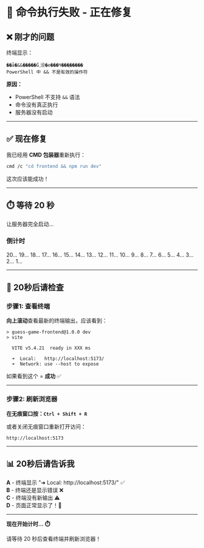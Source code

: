 # 🔴 命令执行失败 - 正在修复

## ❌ 刚才的问题

终端显示：
```
��ǡ�&&�����Ǵ˰汾�е���Ч���ָ�����
PowerShell 中 && 不是有效的操作符
```

**原因：**
- PowerShell 不支持 `&&` 语法
- 命令没有真正执行
- 服务器没有启动

---

## ✅ 现在修复

我已经用 **CMD 包装器**重新执行：
```bash
cmd /c "cd frontend && npm run dev"
```

这次应该能成功！

---

## ⏱️ 等待 20 秒

让服务器完全启动...

### 倒计时
20... 19... 18... 17... 16... 15... 14... 13... 12... 11... 10... 9... 8... 7... 6... 5... 4... 3... 2... 1...

---

## 🎯 20秒后请检查

### 步骤1: 查看终端

**向上滚动**查看最新的终端输出，应该看到：

```
> guess-game-frontend@1.0.0 dev
> vite

  VITE v5.4.21  ready in XXX ms

  ➜  Local:   http://localhost:5173/
  ➜  Network: use --host to expose
```

如果看到这个 = **成功** ✅

---

### 步骤2: 刷新浏览器

**在无痕窗口按：`Ctrl + Shift + R`**

或者关闭无痕窗口重新打开访问：
```
http://localhost:5173
```

---

## 📊 20秒后请告诉我

**A** - 终端显示 "➜ Local: http://localhost:5173/" ✅  
**B** - 终端还是显示错误 ❌  
**C** - 终端没有新输出 ⚠️  
**D** - 页面正常显示了！🎉  

---

**现在开始计时... ⏱️** 

请等待 20 秒后查看终端并刷新浏览器！


